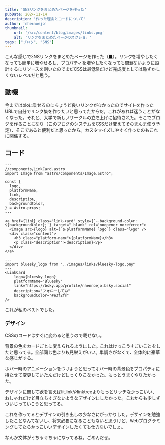 ```yaml
---
title: 'SNSリンクをまとめたページを作った'
pubDate: 2024-11-14
description: '作った理由とコードについて'
author: 'nhennoejo'
thumbnail:
    url: '/src/content/blog/images/links.png'
    alt: 'リンクをまとめたページのスクショ。'
tags: ["ブログ", "SNS"]
---
```


こんな感じでSNSリンクをまとめたページを作った（[■](https://nhennoejo.github.io/links)）。リンクを増やしたくなっても簡単に増やせるし、プロパティを増やしたくなっても問題ないように設計するにリソースを割いたのでまだCSSは最低限だけど完成度としては恥ずかしくないレベルだと思う。

## 動機
今まではbioに乗せるのにちょうど良いリンクがなかったのでサイトを作ったURLで自分でリンク集を作りたいと思ってたからだ。これがあれば迷うことがなくなった。それと、大学で新しいサークルの立ち上げに招待された。そこでブログを作ることになり（このブログのシステムをCSSだけ変えてそのまんま使う予定）、そこであると便利だと思ったから。カスタマイズしやすく作ったのもこれに関係する。

## コード

```
---
//components/LinkCard.astro
import Image from "astro/components/Image.astro";

const {
  logo,
  platformName,
  link,
  description,
  backgroundColor,
} = Astro.props;
---

<a href={link} class="link-card" style={`--background-color: ${backgroundColor};`} target="_blank" rel="noopener noreferrer">
  <Image src={logo} alt={`${platformName} logo`} class="logo" />
  <div class="content">
    <h3 class="platform-name">{platformName}</h3>
    <p class="description">{description}</p>
  </div>
</a>
```

```
---
import bluesky_logo from "../images/links/bluesky-logo.png"
---
<LinkCard
    logo={bluesky_logo}
    platformName="Bluesky"
    link="https://bsky.app/profile/nhennoejo.bsky.social"
    description="フォローしてね"
    backgroundColor="#e3f2fd"
/>
```

これが私のベストでした。

### デザイン

CSSのコードはすぐに変わると思うので載せない。

背景の色をカードごとに変えられるようにした。これはけっこうすごいことをしたと思ってる。全部同じ色よりも見栄えがいい。単調さがなくて、全体的に豪華な感じがする。

ホバー時のアニメーションをつけようと思ってホバー時の背景色をプロパティに持たせて変更していたんだけどしっくりこなかった。もっとうまくやりたかった。

デザインに関して欲を言えばlit.linkやlinktreeよりもっとリッチなかっこいい、おしゃれだけど目立ちすぎないようなデザインにしたかった。これからも少しずづいじっていこうと思ってる。

これを作ってるとデザインの引き出しの少なさにがっかりした。デザインを勉強したことなんてないし、将来必要になることもないと思うけど、Webプログラミングしてたらかっこいいデザインしたくても仕方ないでしょ。

なんか文体がぐちゃぐちゃになってるね。ごめんだぜ。